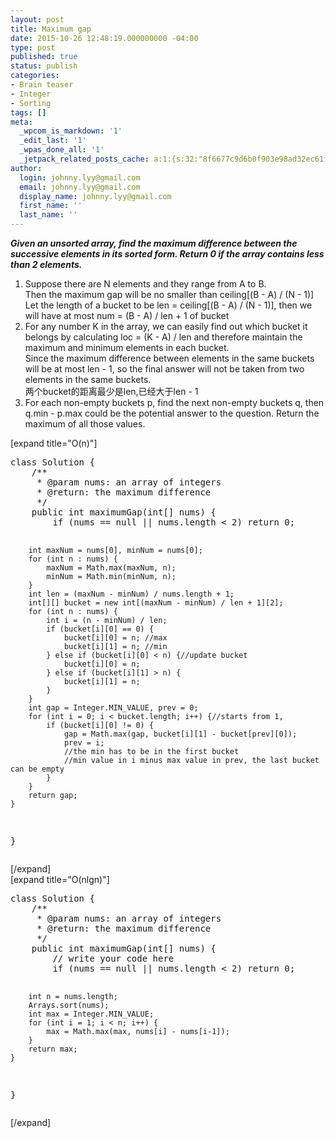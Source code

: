```yaml
---
layout: post
title: Maximum gap
date: 2015-10-26 12:48:19.000000000 -04:00
type: post
published: true
status: publish
categories:
- Brain teaser
- Integer
- Sorting
tags: []
meta:
  _wpcom_is_markdown: '1'
  _edit_last: '1'
  _wpas_done_all: '1'
  _jetpack_related_posts_cache: a:1:{s:32:"8f6677c9d6b0f903e98ad32ec61f8deb";a:2:{s:7:"expires";i:1468627775;s:7:"payload";a:3:{i:0;a:1:{s:2:"id";i:1300;}i:1;a:1:{s:2:"id";i:443;}i:2;a:1:{s:2:"id";i:171;}}}}
author:
  login: johnny.lyy@gmail.com
  email: johnny.lyy@gmail.com
  display_name: johnny.lyy@gmail.com
  first_name: ''
  last_name: ''
---
```

<p><strong><em>Given an unsorted array, find the maximum difference between the successive elements in its sorted form. Return 0 if the array contains less than 2 elements.</em></strong></p>
<ol>
<li>Suppose there are N elements and they range from A to B.<br />
Then the maximum gap will be no smaller than ceiling[(B - A) / (N - 1)]<br />
Let the length of a bucket to be len = ceiling[(B - A) / (N - 1)], then we will have at most num = (B - A) / len + 1 of bucket</li>
<li>For any number K in the array, we can easily find out which bucket it belongs by calculating loc = (K - A) / len and therefore maintain the maximum and minimum elements in each bucket.<br />
Since the maximum difference between elements in the same buckets will be at most len - 1, so the final answer will not be taken from two elements in the same buckets.<br />
两个bucket的距离最少是len,已经大于len - 1</li>
<li>For each non-empty buckets p, find the next non-empty buckets q, then q.min - p.max could be the potential answer to the question. Return the maximum of all those values.</li>
</ol>
<p>[expand title="O(n)"]</p>
<pre>
class Solution {
    /**
     * @param nums: an array of integers
     * @return: the maximum difference
     */
    public int maximumGap(int[] nums) {
        if (nums == null || nums.length < 2) return 0;
        
        int maxNum = nums[0], minNum = nums[0];
        for (int n : nums) {
            maxNum = Math.max(maxNum, n);
            minNum = Math.min(minNum, n);
        }
        int len = (maxNum - minNum) / nums.length + 1;
        int[][] bucket = new int[(maxNum - minNum) / len + 1][2];
        for (int n : nums) {
            int i = (n - minNum) / len;
            if (bucket[i][0] == 0) {
                bucket[i][0] = n; //max
                bucket[i][1] = n; //min
            } else if (bucket[i][0] < n) {//update bucket
                bucket[i][0] = n;
            } else if (bucket[i][1] > n) {
                bucket[i][1] = n;
            }
        }
        int gap = Integer.MIN_VALUE, prev = 0;
        for (int i = 0; i < bucket.length; i++) {//starts from 1, 
            if (bucket[i][0] != 0) {
                gap = Math.max(gap, bucket[i][1] - bucket[prev][0]);
                prev = i;
                //the min has to be in the first bucket
                //min value in i minus max value in prev, the last bucket can be empty                
            }
        }
        return gap;
    }
}
</pre>
<p>[/expand]<br />
[expand title="O(nlgn)"]</p>
<pre>
class Solution {
    /**
     * @param nums: an array of integers
     * @return: the maximum difference
     */
    public int maximumGap(int[] nums) {
        // write your code here
        if (nums == null || nums.length < 2) return 0;
        
        int n = nums.length;
        Arrays.sort(nums);
        int max = Integer.MIN_VALUE;
        for (int i = 1; i < n; i++) {
            max = Math.max(max, nums[i] - nums[i-1]);
        }
        return max;
    }
}
</pre>
<p>[/expand]</p>
